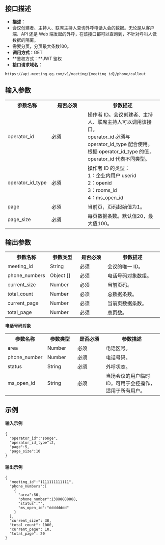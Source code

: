 ## 接口描述
- **描述**：
 - 会议创建者、主持人、联席主持人查询外呼电话入会的数据。无论是从客户端、API 还是 Web 端发起的外呼，在该接口都可以查询到，不针对呼叫人做数据的隔离。
 - 需要分页，分页最大条数100。
- **调用方式**：GET
- **鉴权方式：**JWT 鉴权
- **接口请求域名**：
```plaintext
https://api.meeting.qq.com/v1/meeting/{meeting_id}/phone/callout
```


## 输入参数
<table>
   <tr>
      <th width="25%" >参数名称</td>
      <th width="25%" >是否必须</td>
      <th width="50%" >参数描述</td>
   </tr>
   <tr>
      <td>operator_id</td>
      <td>必须</td>
      <td>	操作者 ID。会议创建者、主持人、联席主持人可以调用该接口。<br>operator_id 必须与 operator_id_type 配合使用。根据 operator_id_type 的值，operator_id 代表不同类型。</td>
   </tr>
   <tr>
      <td>operator_id_type</td>
      <td>必须</td>
      <td>操作者 ID 的类型：<br>1：企业内用户 userid<br>2：openid<br>3：rooms_id<br>4：ms_open_id</td>
   </tr>
   <tr>
      <td>page</td>
      <td>必须</td>
      <td>当前页，页码起始值为1。</td>
   </tr>
   <tr>
      <td>page_size</td>
      <td>必须</td>
      <td>每页数据条数。默认值20，最大值100。</td>
   </tr>
</table>



 

## 输出参数
<table>
   <tr>
      <th width="20%" >参数名称</td>
      <th width="20%" >参数类型</td>
      <th width="20%" >是否必须</td>
      <th width="40%" >参数描述</td>
   </tr>
   <tr>
      <td>meeting_id</td>
      <td>String</td>
      <td>必须</td>
      <td>会议的唯一 ID。 </td>
   </tr>
   <tr>
      <td>phone_numbers</td>
      <td>Object [] </td>
      <td>必须</td>
      <td>电话号码对象数组。</td>
   </tr>
   <tr>
      <td>current_size</td>
      <td>Number</td>
      <td>必须</td>
      <td>当前页码。</td>
   </tr>
   <tr>
      <td>total_count</td>
      <td>Number</td>
      <td>必须</td>
      <td>总数据条数。</td>
   </tr>
   <tr>
      <td>current_page</td>
      <td>Number</td>
      <td>必须</td>
      <td>当前页数据条数。</td>
   </tr>
   <tr>
      <td>total_page</td>
      <td>Number</td>
      <td>必须</td>
      <td>总页数。</td>
   </tr>
</table>

**电话号码对象**
<table>
   <tr>
      <th width="20%" >参数名称</td>
      <th width="20%" >参数类型</td>
      <th width="20%" >是否必须</td>
      <th width="40%" >参数描述</td>
   </tr>
   <tr>
      <td>area</td>
      <td>Number</td>
      <td>必须</td>
      <td>电话区号。</td>
   </tr>
   <tr>
      <td>phone_number</td>
      <td>Number</td>
      <td>必须</td>
      <td>电话号码。</td>
   </tr>
   <tr>
      <td>status</td>
      <td>String</td>
      <td>必须</td>
      <td>外呼状态。</td>
   </tr>
   <tr>
      <td>ms_open_id</td>
      <td>String</td>
      <td>必须</td>
      <td>	当场会议的用户临时 ID，可用于会控操作，适用于所有用户。</td>
   </tr>
</table>




## 示例
#### 输入示例
```plaintext
{
  "operator_id":"songe",
  "operator_id_type":2,
  "page":5,
  "page_size":10
}
```

#### 输出示例
```plaintext
{
  "meeting_id":"1111111111111",
  "phone_numbers":[
    {
      "area":86,
      "phone_number":13888888888,
      "status":"",
      "ms_open_id":"dddddddd"
    }
  ],
  "current_size": 30,
  "total_count": 1000,
  "current_page": 10,
  "total_page": 20 
}
```
